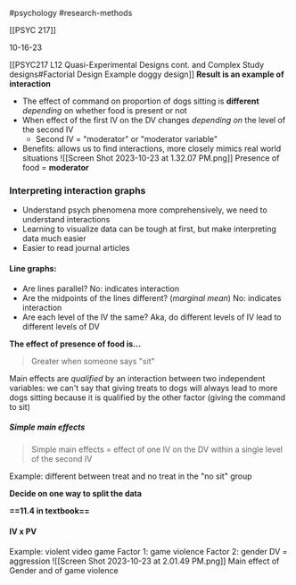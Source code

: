 #psychology 
#research-methods 

[[PSYC 217]]

10-16-23

[[PSYC217 L12 Quasi-Experimental Designs cont. and Complex Study designs#Factorial Design Example doggy design]]
**Result is an example of interaction**
- The effect of command on proportion of dogs sitting is **different** *depending* on whether food is present or not
- When effect of the first IV on the DV changes *depending on* the level of the second IV
	- Second IV = "moderator" or "moderator variable"
- Benefits: allows us to find interactions, more closely mimics real world situations 
![[Screen Shot 2023-10-23 at 1.32.07 PM.png]]
Presence of food = **moderator**

### Interpreting interaction graphs
- Understand psych phenomena more comprehensively, we need to understand interactions
- Learning to visualize data can be tough at first, but make interpreting data much easier
- Easier to read journal articles

#### Line graphs: 
- Are lines parallel? 
No: indicates interaction
- Are the midpoints of the lines different? (*marginal mean*)
No: indicates interaction
- Are each level of the IV the same? 
Aka, do different levels of IV lead to different levels of DV

**The effect of presence of food is...**
> Greater when someone says "sit"

Main effects are *qualified* by an interaction between two independent variables: we can't say that giving treats to dogs will always lead to more dogs sitting because it is qualified by the other factor (giving the command to sit)
##### Simple main effects
> Simple main effects = effect of one IV on the DV within a single level of the second IV

Example: different between treat and no treat in the "no sit" group

**Decide on one way to split the data**

**==11.4 in textbook==**

#### IV x PV
Example: violent video game
Factor 1: game violence
Factor 2: gender
DV = aggression
![[Screen Shot 2023-10-23 at 2.01.49 PM.png]]
Main effect of Gender and of game violence